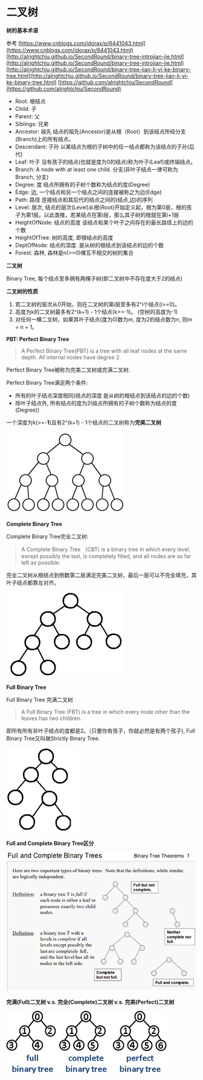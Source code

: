 # 二叉树

**树的基本术语**

参考
[https://www.cnblogs.com/idorax/p/6441043.html](https://www.cnblogs.com/idorax/p/6441043.html)
[http://alrightchiu.github.io/SecondRound/binary-tree-introjian-jie.html](http://alrightchiu.github.io/SecondRound/binary-tree-introjian-jie.html)
[http://alrightchiu.github.io/SecondRound/binary-tree-jian-li-yi-ke-binary-tree.html](http://alrightchiu.github.io/SecondRound/binary-tree-jian-li-yi-ke-binary-tree.html)
[https://github.com/alrightchiu/SecondRound](https://github.com/alrightchiu/SecondRound)


- Root: 根结点
- Child: 子
- Parent: 父
- Siblings: 兄弟
- Ancestor: 祖先 结点的祖先(Ancestor)是从根（Root）到该结点所经分支(Branch)上的所有结点。
- Descendant: 子孙 以某结点为根的子树中的任一结点都称为该结点的子孙(后代)
- Leaf: 叶子 没有孩子的结点(也就是度为0的结点)称为叶子(Leaf)或终端结点。
- Branch: A node with at least one child. 分支(非叶子结点一律可称为Branch, 分支)
- Degree: 度 结点所拥有的子树个数称为结点的度(Degree)
- Edge: 边, 一个结点和另一个结点之间的连接被称之为边(Edge)
- Path: 路径 连接结点和其后代的结点之间的(结点,边)的序列
- Level: 层次, 结点的层次(Level)从根(Root)开始定义起，根为第0层，根的孩子为第1层。以此类推，若某结点在第i层，那么其子树的根就在第i+1层
- HeightOfNode: 结点的高度 该结点和某个叶子之间存在的最长路径上的边的个数
- HeightOfTree: 树的高度, 即根结点的高度
- DeptOfNode: 结点的深度. 是从树的根结点到该结点的边的个数
- Forest: 森林, 森林是n(>=0)棵互不相交的树的集合

**二叉树**

Binary Tree,  每个结点至多拥有两棵子树(即二叉树中不存在度大于2的结点)

**二叉树的性质**

1. 若二叉树的层次从0开始，则在二叉树的第i层至多有2^i个结点(i>=0)。
2. 高度为k的二叉树最多有2^(k+1) - 1个结点(k>=-1)。 (空树的高度为-1)
3. 对任何一棵二叉树，如果其叶子结点(度为0)数为m, 度为2的结点数为n, 则m = n + 1。

**PBT: Perfect Binary Tree**

> A Perfect Binary Tree(PBT) is a tree with all leaf nodes at the same depth. 
> All internal nodes have degree 2. 

Perfect Binary Tree被称为完美二叉树或完满二叉树.

Perfect Binary Tree满足两个条件:

- 所有的叶子结点深度相同(结点的深度 是从树的根结点到该结点的边的个数)
- 除叶子结点外, 所有结点的度为2(结点所拥有的子树个数称为结点的度(Degree))

一个深度为k(>=-**1**)且有2^(k+1) - 1个结点的二叉树称为**完美二叉树**

![](images/4.png)

**Complete Binary Tree**

Complete Binary Tree完全二叉树:

> A Complete Binary Tree （CBT) is a binary tree in which every level, 
except possibly the last, is completely filled, and all nodes 
are as far left as possible.

完全二叉树从根结点到倒数第二层满足完美二叉树，最后一层可以不完全填充，其叶子结点都靠左对齐。

![](images/5.png)

**Full  Binary Tree**

Full Binary Tree 完满二叉树
> A Full Binary Tree (FBT) is a tree in which every node other than the leaves has two children.

即所有所有非叶子结点的度都是2。（只要你有孩子，你就必然是有两个孩子), Full Binary Tree又叫做Strictly Binary Tree.

![](images/6.png)

**Full and Complete Binary Tree区分**

![](images/7.png)

**完满(Full)二叉树 v.s. 完全(Complete)二叉树 v.s. 完美(Perfect)二叉树**

![](images/8.png)




